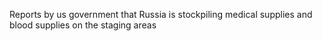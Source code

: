 Reports by us government that Russia is stockpiling medical supplies and blood supplies on the staging areas

